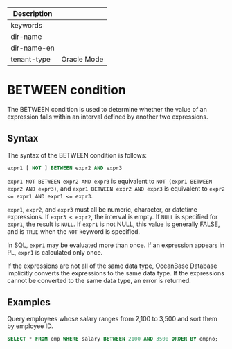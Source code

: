 | Description   |                 |
|---------------|-----------------|
| keywords      |                 |
| dir-name      |                 |
| dir-name-en   |                 |
| tenant-type   | Oracle Mode     |

# BETWEEN condition

The BETWEEN condition is used to determine whether the value of an expression falls within an interval defined by another two expressions.

## Syntax

The syntax of the BETWEEN condition is follows:

```sql
expr1 [ NOT ] BETWEEN expr2 AND expr3
```

`expr1 NOT BETWEEN expr2 AND expr3` is equivalent to `NOT (expr1 BETWEEN expr2 AND expr3)`, and `expr1 BETWEEN expr2 AND expr3` is equivalent to `expr2 <= expr1 AND expr1 <= expr3`.

`expr1`, `expr2`, and `expr3` must all be numeric, character, or datetime expressions. If `expr3 < expr2`, the interval is empty. If `NULL` is specified for `expr1`, the result is `NULL`. If `expr1` is not NULL, this value is generally FALSE, and is `TRUE` when the `NOT` keyword is specified.

In SQL, `expr1` may be evaluated more than once. If an expression appears in PL, `expr1` is calculated only once.

If the expressions are not all of the same data type, OceanBase Database implicitly converts the expressions to the same data type. If the expressions cannot be converted to the same data type, an error is returned.

## Examples

Query employees whose salary ranges from 2,100 to 3,500 and sort them by employee ID.

```sql
SELECT * FROM emp WHERE salary BETWEEN 2100 AND 3500 ORDER BY empno;
```
